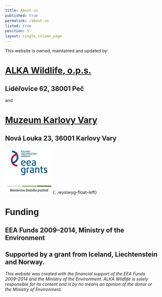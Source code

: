 ```yaml
---
title: About us
published: true
permalink: /about-us
listed: true
position: 5
layout: single_column_page
---
```

This website is owned, maintained and updated by:

# [ALKA Wildlife, o.p.s.](https://www.alkawildlife.eu)

## Lidéřovice 62, 38001 Peč

and

# [Muzeum Karlovy Vary](http://www.kvmuz.cz)

## Nová Louka 23, 36001 Karlovy Vary

![](/media/loga_mgs_stojato_mm.jpg){: .wysiwyg-float-left}

# Funding

## EEA Funds 2009–2014, Ministry of the Environment

## Supported by a grant from Iceland, Liechtenstein and Norway.

<div class="clearfix"></div>

_This website was created with the financial support of the EEA Funds 2009–2014 and the Ministry of the Environment. ALKA Wildlife is solely responsible for its content and is by no means an opinion of the donor or the Ministry of Environment._
